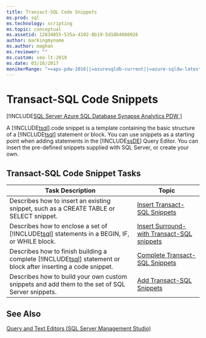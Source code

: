 ```yaml
---
title: Transact-SQL Code Snippets
ms.prod: sql
ms.technology: scripting
ms.topic: conceptual
ms.assetid: 12834855-535a-4102-8b19-5d18b4080926
author: markingmyname
ms.author: maghan
ms.reviewer: ""
ms.custom: seo-lt-2019
ms.date: 03/16/2017
monikerRange: ">=aps-pdw-2016||=azuresqldb-current||=azure-sqldw-latest||>=sql-server-2016||=sqlallproducts-allversions||>=sql-server-linux-2017||=azuresqldb-mi-current"
---
```


# Transact-SQL Code Snippets

[!INCLUDE[SQL Server Azure SQL Database Synapse Analytics PDW ](../../includes/applies-to-version/sql-asdb-asdbmi-asdw-pdw.md)]

A [!INCLUDE[tsql](../../includes/tsql-md.md)].code snippet is a template containing the basic structure of a [!INCLUDE[tsql](../../includes/tsql-md.md)] statement or block. You can use snippets as a starting point when adding statements in the [!INCLUDE[ssDE](../../includes/ssde-md.md)] Query Editor. You can insert the pre-defined snippets supplied with SQL Server, or create your own.  

## Transact-SQL Code Snippet Tasks  
  
|Task Description|Topic|  
|----------------------|-----------|  
|Describes how to insert an existing snippet, such as a CREATE TABLE or SELECT snippet.|[Insert Transact-SQL Snippets](../../relational-databases/scripting/insert-transact-sql-snippets.md)|  
|Describes how to enclose a set of [!INCLUDE[tsql](../../includes/tsql-md.md)] statements in a BEGIN, IF, or WHILE block.|[Insert Surround-with Transact-SQL snippets](../../relational-databases/scripting/insert-surround-with-transact-sql-snippets.md)|  
|Describes how to finish building a complete [!INCLUDE[tsql](../../includes/tsql-md.md)] statement or block after inserting a code snippet.|[Complete Transact-SQL Snippets](../../relational-databases/scripting/complete-transact-sql-snippets.md)|  
|Describes how to build your own custom snippets and add them to the set of SQL Server snippets.|[Add Transact-SQL Snippets](../../relational-databases/scripting/add-transact-sql-snippets.md)|  
  
## See Also

[Query and Text Editors &#40;SQL Server Management Studio&#41;](../../relational-databases/scripting/query-and-text-editors-sql-server-management-studio.md)